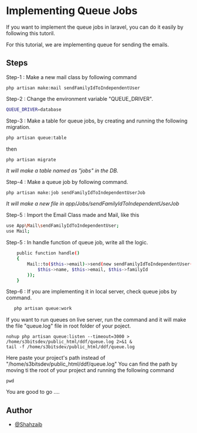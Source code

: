
# Implementing Queue Jobs
If you want to implement the queue jobs in laravel, you can do it easily by following this tutoril.

For this tutorial, we are implementing queue for sending the emails.





## Steps

Step-1 : Make a new mail class by following command
```
php artisan make:mail sendFamilyIdToIndependentUser
```

Step-2 : Change the environment variable "QUEUE_DRIVER".

```bash
QUEUE_DRIVER=database
```


Step-3 : Make a table for queue jobs, by creating and running the following migration.

```bash
php artisan queue:table
```
then
```
php artisan migrate
```
_It will make a table named as "jobs" in the DB._


Step-4 : Make a queue job by following command.
```bash
php artisan make:job sendFamilyIdToIndependentUserJob
```
_It will make a new file in app/Jobs/sendFamilyIdToIndependentUserJob_



Step-5 : Import the Email Class made and Mail, like this
```bash
use App\Mail\sendFamilyIdToIndependentUser;
use Mail;
```

Step-5 : In handle function of queue job, write all the logic.
```bash
    public function handle()
    {
        Mail::to($this->email)->send(new sendFamilyIdToIndependentUser(
            $this->name, $this->email, $this->familyId
        ));
    }
```
Step-6 : If you are implementing it in local server, check queue jobs by command.
```bash
   php artisan queue:work
```
If you want to run queues on live server, run the command and it will make the file "queue.log" file in root folder of your poject.
```
nohup php artisan queue:listen --timeout=3000 > /home/s3bitsdev/public_html/ddf/queue.log 2>&1 &
tail -f /home/s3bitsdev/public_html/ddf/queue.log
```
Here  paste your project's path instead of "/home/s3bitsdev/public_html/ddf/queue.log"
You can find the path by moving ti the root of your project and running the following command
```
pwd
```
You are good to go ....


## Author

- [@Shahzaib](https://github.com/Shahzaib-943)


